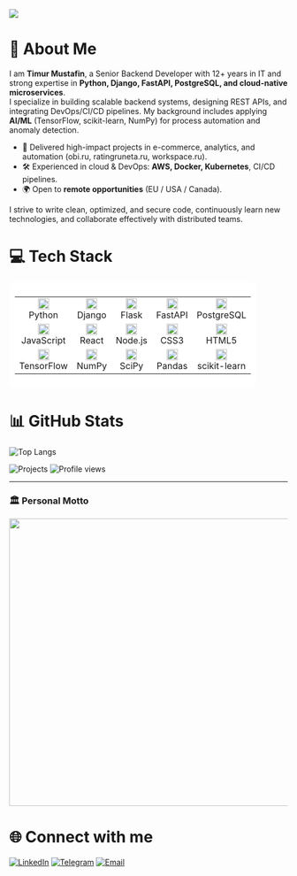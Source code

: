 <img src="https://mustafin.info/files/matrix_column_fall_waterfall_50x10_b_bg.svg"/>

# 💫 About Me

I am **Timur Mustafin**, a Senior Backend Developer with 12+ years in IT and strong expertise in **Python, Django, FastAPI, PostgreSQL, and cloud-native microservices**.  
I specialize in building scalable backend systems, designing REST APIs, and integrating DevOps/CI/CD pipelines. My background includes applying **AI/ML** (TensorFlow, scikit-learn, NumPy) for process automation and anomaly detection.

- 🚀 Delivered high-impact projects in e-commerce, analytics, and automation (obi.ru, ratingruneta.ru, workspace.ru).  
- 🛠️ Experienced in cloud & DevOps: **AWS, Docker, Kubernetes**, CI/CD pipelines.
- 🌍 Open to **remote opportunities** (EU / USA / Canada).  

I strive to write clean, optimized, and secure code, continuously learn new technologies, and collaborate effectively with distributed teams.


# 💻 Tech Stack

<div style="background:white; border-radius:12px; padding:10px; display:inline-block;">
  <table border="0" cellspacing="0" cellpadding="10" style="border-collapse: collapse; border: none;">
    <tr>
      <td align="center" style="border:none;">
        <img src="https://cdn.jsdelivr.net/gh/devicons/devicon/icons/python/python-original.svg" width="20" height="20" alt="Python"/><br>Python
      </td>
      <td align="center" style="border:none;">
        <img src="https://cdn.jsdelivr.net/gh/devicons/devicon/icons/django/django-plain.svg" width="20" height="20" alt="Django"/><br>Django
      </td>
      <td align="center" style="border:none;">
        <img src="https://cdn.jsdelivr.net/gh/devicons/devicon/icons/flask/flask-original.svg" width="20" height="20" alt="Flask"/><br>Flask
      </td>
      <td align="center" style="border:none;">
        <img src="https://cdn.jsdelivr.net/gh/devicons/devicon/icons/fastapi/fastapi-original.svg" width="20" height="20" alt="FastAPI"/><br>FastAPI
      </td>
      <td align="center" style="border:none;">
        <img src="https://cdn.jsdelivr.net/gh/devicons/devicon/icons/postgresql/postgresql-original.svg" width="20" height="20" alt="PostgreSQL"/><br>PostgreSQL
      </td>
    </tr>
    <tr>
      <td align="center" style="border:none;">
        <img src="https://cdn.jsdelivr.net/gh/devicons/devicon/icons/javascript/javascript-original.svg" width="20" height="20" alt="JavaScript"/><br>JavaScript
      </td>
      <td align="center" style="border:none;">
        <img src="https://cdn.jsdelivr.net/gh/devicons/devicon/icons/react/react-original.svg" width="20" height="20" alt="React"/><br>React
      </td>
      <td align="center" style="border:none;">
        <img src="https://cdn.jsdelivr.net/gh/devicons/devicon/icons/nodejs/nodejs-original.svg" width="20" height="20" alt="Node.js"/><br>Node.js
      </td>
      <td align="center" style="border:none;">
        <img src="https://cdn.jsdelivr.net/gh/devicons/devicon/icons/css3/css3-original.svg" width="20" height="20" alt="CSS"/><br>CSS3
      </td>
      <td align="center" style="border:none;">
        <img src="https://cdn.jsdelivr.net/gh/devicons/devicon/icons/html5/html5-original.svg" width="20" height="20" alt="HTML5"/><br>HTML5
      </td>
    </tr>
    <tr>
      <td align="center" style="border:none;">
        <img src="https://cdn.jsdelivr.net/gh/devicons/devicon/icons/tensorflow/tensorflow-original.svg" width="20" height="20" alt="TensorFlow"/><br>TensorFlow
      </td>
      <td align="center" style="border:none;">
        <img src="https://cdn.jsdelivr.net/gh/devicons/devicon/icons/numpy/numpy-original.svg" width="20" height="20" alt="NumPy"/><br>NumPy
      </td>
      <td align="center" style="border:none;">
        <img src="https://cdn.jsdelivr.net/gh/devicons/devicon/icons/scipy/scipy-original.svg" width="20" height="20" alt="SciPy"/><br>SciPy
      </td>
      <td align="center" style="border:none;">
        <img src="https://cdn.jsdelivr.net/gh/devicons/devicon/icons/pandas/pandas-original.svg" width="20" height="20" alt="Pandas"/><br>Pandas
      </td>
      <td align="center" style="border:none;">
        <img src="https://cdn.jsdelivr.net/gh/devicons/devicon/icons/scikitlearn/scikitlearn-original.svg" width="20" height="20" alt="scikit-learn"/><br>scikit-learn
      </td>
    </tr>
  </table>
</div>

# 📊 GitHub Stats

![Top Langs](https://github-readme-stats.vercel.app/api/top-langs/?username=timur-mustafin&layout=compact&theme=shadow_green&hide_border=true)

![Projects](https://img.shields.io/badge/Projects-3_Active-orange)
![Profile views](https://komarev.com/ghpvc/?username=timur-mustafin&style=flat-square&color=green)

---

### 🏛 Personal Motto
<img src="https://mustafin.info/files/morpheus_quote_embedded.svg" width="520">


# 🌐 Connect with me
[![LinkedIn](https://img.shields.io/badge/LinkedIn-blue?logo=linkedin&logoColor=white)](https://www.linkedin.com/in/timur-mustafin/)
[![Telegram](https://img.shields.io/badge/Telegram-2CA5E0?logo=telegram&logoColor=white)](https://t.me/salvator_tim)
[![Email](https://img.shields.io/badge/Email-D14836?logo=gmail&logoColor=white)](mailto:muutim@gmail.com)
